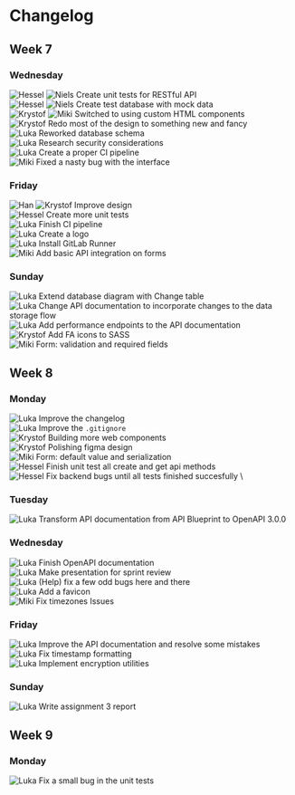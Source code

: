 # Changelog
## Week 7
### Wednesday
![][Hessel] ![][Niels] Create unit tests for RESTful API \
![][Hessel] ![][Niels] Create test database with mock data \
![][Krystof] ![][Miki] Switched to using custom HTML components \
![][Krystof] Redo most of the design to something new and fancy \
![][Luka] Reworked database schema \
![][Luka] Research security considerations \
![][Luka] Create a proper CI pipeline \
![][Miki] Fixed a nasty bug with the interface

### Friday
![][Han] ![][Krystof] Improve design \
![][Hessel] Create more unit tests \
![][Luka] Finish CI pipeline \
![][Luka] Create a logo \
![][Luka] Install GitLab Runner \
![][Miki] Add basic API integration on forms

### Sunday
![][Luka] Extend database diagram with Change table \
![][Luka] Change API documentation to incorporate changes to the data storage flow \
![][Luka] Add performance endpoints to the API documentation \
![][Krystof] Add FA icons to SASS \
![][Miki] Form: validation and required fields

## Week 8
### Monday
![][Luka] Improve the changelog \
![][Luka] Improve the `.gitignore` \
![][Krystof] Building more web components \
![][Krystof] Polishing figma design \
![][Miki] Form: default value and serialization \
![][Hessel] Finish unit test all create and get api methods \
![][Hessel] Fix backend bugs until all tests finished succesfully \

### Tuesday
![][Luka] Transform API documentation from API Blueprint to OpenAPI 3.0.0

### Wednesday
![][Luka] Finish OpenAPI documentation \
![][Luka] Make presentation for sprint review \
![][Luka] (Help) fix a few odd bugs here and there \
![][Luka] Add a favicon \
![][Miki] Fix timezones Issues 

### Friday
![][Luka] Improve the API documentation and resolve some mistakes \
![][Luka] Fix timestamp formatting \
![][Luka] Implement encryption utilities

### Sunday
![][Luka] Write assignment 3 report

## Week 9
### Monday
![][Luka] Fix a small bug in the unit tests

[Han]: profile-pictures/Han.png "Han"
[Hessel]: profile-pictures/Hessel.png "Hessel"
[Krystof]: profile-pictures/Krystof.png "Krystof"
[Luka]: profile-pictures/Luka.png "Luka"
[Miki]: profile-pictures/Miki.png "Miki"
[Niels]: profile-pictures/Niels.png "Niels"
